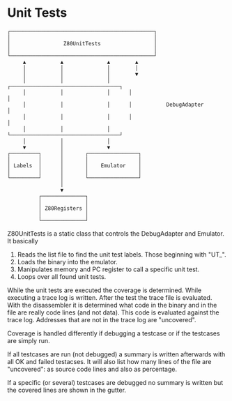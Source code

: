 # Unit Tests

~~~
┌──────────────────────────────────────────────┐
│                                              │
│                 Z80UnitTests                 │
│                                              │
└──────────────────────────────────────────────┘
     ▲           ▲              ▲        ▲
     │           │              │        │
     │           │              │        ▼
     │           │              │      ┌───────────────────────────────────┐
     │           │              │      │                                   │
     │           │              │      │           DebugAdapter            │
     │           │              │      │                                   │
     │           │              │      └───────────────────────────────────┘
     │           │              │
     ▼           │              ▼
┌─────────┐      │       ┌────────────────┐
│         │      │       │                │
│ Labels  │      │       │    Emulator    │
│         │      │       │                │
└─────────┘      │       └────────────────┘
                 │
                 ▼
          ┌──────────────┐
          │              │
          │ Z80Registers │
          │              │
          └──────────────┘
~~~

Z80UnitTests is a static class that controls the DebugAdapter and Emulator.
It basically
1. Reads the list file to find the unit test labels. Those beginning with "UT_".
2. Loads the binary into the emulator.
3. Manipulates memory and PC register to call a specific unit test.
4. Loops over all found unit tests.

While the unit tests are executed the coverage is determined.
While executing a trace log is written. After the test the trace file is evaluated.
With the disassembler it is determined what code in the binary and in the file are really code lines (and not data).
This code is evaluated against the trace log. Addresses that are not in the trace log are "uncovered".

Coverage is handled differently if debugging a testcase or if the testcases are simply run.

If all testcases are run (not debugged) a summary is written afterwards with all OK and failed testacses.
It will also list how many lines of the file are "uncovered": as source code lines and also as percentage.

If a specific (or several) testcases are debugged no summary is written but the covered lines are shown in the gutter.
